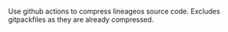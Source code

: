 Use github actions to compress lineageos source code. Excludes gitpackfiles as they are already compressed.
